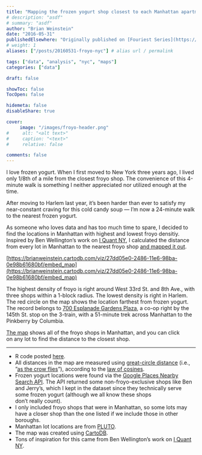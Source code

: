 ```yaml
---
title: "Mapping the frozen yogurt shop closest to each Manhattan apartment"
# description: "asdf"
# summary: "asdf"
author: "Brian Weinstein"
date: "2016-05-31"
publishedElsewhere: "Originally published on [Fouriest Series](https://fouriestseries.tumblr.com/post/145207919136/the-manhattan-apartment-farthest-from-frozen)"
# weight: 1
aliases: ["/posts/20160531-froyo-nyc"] # alias url / permalink

tags: ["data", "analysis", "nyc", "maps"]
categories: ["data"]

draft: false

showToc: false
TocOpen: false

hidemeta: false
disableShare: true

cover:
     image: "/images/froyo-header.png"
#     alt: "<alt text>"
#     caption: "<text>"
#     relative: false

comments: false
---
```


I love frozen yogurt. When I first moved to New York three years ago, I lived only 1/8th of a mile from the closest froyo shop. The convenience of this 4-minute walk is something I neither appreciated nor utilized enough at the time.

After moving to Harlem last year, it’s been harder than ever to satisfy my near-constant craving for this cold candy soup — I’m now a 24-minute walk to the nearest frozen yogurt.

As someone who loves data and has too much time to spare, I decided to find the locations in Manhattan with highest and lowest froyo densitiy. Inspired by Ben Wellington’s work on [I Quant NY](https://iquantny.tumblr.com/), I calculated the distance from every lot in Manhattan to the nearest froyo shop [and mapped it out](https://brianweinstein.carto.com/viz/27dd05e0-2486-11e6-98ba-0e98b61680bf/embed_map).

[https://brianweinstein.cartodb.com/viz/27dd05e0-2486-11e6-98ba-0e98b61680bf/embed_map](https://brianweinstein.cartodb.com/viz/27dd05e0-2486-11e6-98ba-0e98b61680bf/embed_map)


The highest density of froyo is right around West 33rd St. and 8th Ave., with three shops within a 1-block radius. The lowest density is right in Harlem. The red circle on the map shows the location farthest from frozen yogurt. The record belongs to [700 Esplanade Gardens Plaza](https://www.google.com/maps/place/700+Esplanade+Gardens+Plaza,+New+York,+NY+10039/@40.8206054,-73.9375149,17z/data=!3m1!4b1!4m5!3m4!1s0x89c2f5d6245459fb:0x93cf78be81efe396!8m2!3d40.8206054!4d-73.9353262), a co-op right by the 145th St. stop on the 3-train, with a 51-minute trek across Manhattan to the Pinkberry by Columbia.

[The map](https://brianweinstein.carto.com/viz/27dd05e0-2486-11e6-98ba-0e98b61680bf/embed_map) shows all of the froyo shops in Manhattan, and you can click on any lot to find the distance to the closest shop.

---

- R code posted [here](https://github.com/BrianWeinstein/manhattan-froyo-map).
- All distances in the map are measured using [great-circle distance](https://en.wikipedia.org/wiki/Great-circle_distance) (i.e., ”[as the crow flies](https://en.wikipedia.org/wiki/As_the_crow_flies)”), according to the [law of cosines](https://en.wikipedia.org/wiki/Law_of_cosines#Law_of_cosines_in_non-Euclidean_geometry).
- Frozen yogurt locations were found via the [Google Places Nearby Search API](https://developers.google.com/places/web-service/search). The API returned some non-froyo-exclusive shops like Ben and Jerry’s, which I kept in the dataset since they technically serve some frozen yogurt (although we all know these shops don’t really count).
- I only included froyo shops that were in Manhattan, so some lots may have a closer shop than the one listed if we include those in other boroughs.
- Manhattan lot locations are from [PLUTO](https://www1.nyc.gov/site/planning/data-maps/open-data/dwn-pluto-mappluto.page).
- The map was created using [CartoDB](https://carto.com/).
- Tons of inspiration for this came from Ben Wellington’s work on [I Quant NY](https://iquantny.tumblr.com/).
